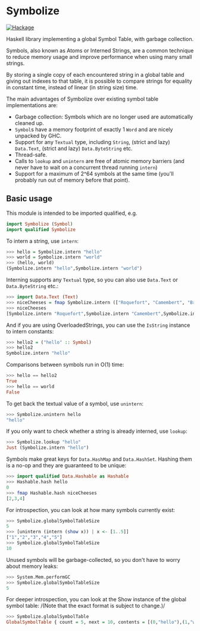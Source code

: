 # Symbolize
[![Hackage](http://img.shields.io/hackage/v/symbolize.svg)](https://hackage.haskell.org/package/symbolize)

Haskell library implementing a global Symbol Table, with garbage collection.

Symbols, also known as Atoms or Interned Strings, are a common technique
to reduce memory usage and improve performance when using many small strings.

By storing a single copy of each encountered string in a global table and giving out indexes to that table,
it is possible to compare strings for equality in constant time, instead of linear (in string size) time.

The main advantages of Symbolize over existing symbol table implementations are:

- Garbage collection: Symbols which are no longer used are automatically cleaned up.
- `Symbol`s have a memory footprint of exactly 1 `Word` and are nicely unpacked by GHC.
- Support for any `Textual` type, including `String`, (strict and lazy) `Data.Text`, (strict and lazy) `Data.ByteString` etc.
- Thread-safe.
- Calls to `lookup` and `unintern` are free of atomic memory barriers (and never have to wait on a concurrent thread running `intern`)
- Support for a maximum of 2^64 symbols at the same time (you'll probably run out of memory before that point).

## Basic usage

This module is intended to be imported qualified, e.g.


```haskell
import Symbolize (Symbol)
import qualified Symbolize
```

To intern a string, use `intern`:

```haskell
>>> hello = Symbolize.intern "hello"
>>> world = Symbolize.intern "world"
>>> (hello, world)
(Symbolize.intern "hello",Symbolize.intern "world")
```

Interning supports any `Textual` type, so you can also use `Data.Text` or `Data.ByteString` etc.:

```haskell
>>> import Data.Text (Text)
>>> niceCheeses = fmap Symbolize.intern (["Roquefort", "Camembert", "Brie"] :: [Text])
>>> niceCheeses
[Symbolize.intern "Roquefort",Symbolize.intern "Camembert",Symbolize.intern "Brie"]
```

And if you are using OverloadedStrings, you can use the `IsString` instance to intern constants:

```haskell
>>> hello2 = ("hello" :: Symbol)
>>> hello2
Symbolize.intern "hello"
```

Comparisons between symbols run in O(1) time:

```haskell
>>> hello == hello2
True
>>> hello == world
False
```

To get back the textual value of a symbol, use `unintern`:

```haskell
>>> Symbolize.unintern hello
"hello"
```

If you only want to check whether a string is already interned, use `lookup`:

```haskell
>>> Symbolize.lookup "hello"
Just (Symbolize.intern "hello")
```

Symbols make great keys for `Data.HashMap` and `Data.HashSet`.
Hashing them is a no-op and they are guaranteed to be unique:

```haskell
>>> import qualified Data.Hashable as Hashable
>>> Hashable.hash hello
0
>>> fmap Hashable.hash niceCheeses
[2,3,4]
```

For introspection, you can look at how many symbols currently exist:

```haskell
>>> Symbolize.globalSymbolTableSize
5
>>> [unintern (intern (show x)) | x <- [1..5]]
["1","2","3","4","5"]
>>> Symbolize.globalSymbolTableSize
10
```

Unused symbols will be garbage-collected, so you don't have to worry about memory leaks:

```haskell
>>> System.Mem.performGC
>>> Symbolize.globalSymbolTableSize
5
```

For deeper introspection, you can look at the Show instance of the global symbol table:
/(Note that the exact format is subject to change.)/

```haskell
>>> Symbolize.globalSymbolTable
GlobalSymbolTable { count = 5, next = 10, contents = [(0,"hello"),(1,"world"),(2,"Roquefort"),(3,"Camembert"),(4,"Brie")] }
```